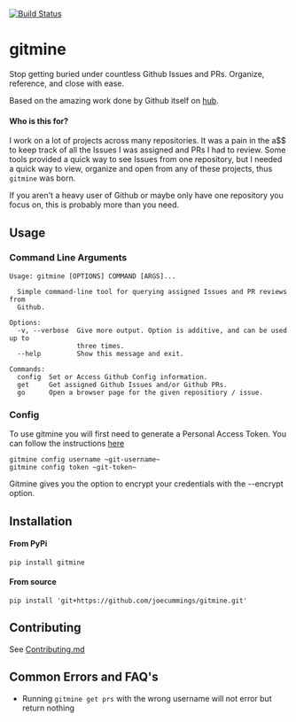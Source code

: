 [![Build Status](https://travis-ci.com/joecummings/gitmine.svg?branch=master)](https://travis-ci.com/joecummings/gitmine)

# gitmine

Stop getting buried under countless Github Issues and PRs. Organize, reference, and close with ease.

Based on the amazing work done by Github itself on [hub](https://github.com/github/hub).

#### Who is this for?

I work on a lot of projects across many repositories. It was a pain in the a$$ to keep track of all the Issues I was assigned and PRs I had to review. Some tools provided a quick way to see Issues from one repository, but I needed a quick way to view, organize and open from any of these projects, thus `gitmine` was born.

If you aren't a heavy user of Github or maybe only have one repository you focus on, this is probably more than you need.

## Usage

### Command Line Arguments
```
Usage: gitmine [OPTIONS] COMMAND [ARGS]...

  Simple command-line tool for querying assigned Issues and PR reviews from
  Github.

Options:
  -v, --verbose  Give more output. Option is additive, and can be used up to
                 three times.
  --help         Show this message and exit.

Commands:
  config  Set or Access Github Config information.
  get     Get assigned Github Issues and/or Github PRs.
  go      Open a browser page for the given repositiory / issue.
```

### Config

To use gitmine you will first need to generate a Personal Access Token. You can follow the instructions [here](https://docs.github.com/en/github/authenticating-to-github/creating-a-personal-access-token)

```
gitmine config username ~git-username~
gitmine config token ~git-token~
```

Gitmine gives you the option to encrypt your credentials with the --encrypt option.

## Installation

#### From PyPi
```
pip install gitmine
```
#### From source
```
pip install 'git+https://github.com/joecummings/gitmine.git'
```

## Contributing

See [Contributing.md](Contributing.md)

## Common Errors and FAQ's

* Running ```gitmine get prs``` with the wrong username will not error but return nothing
